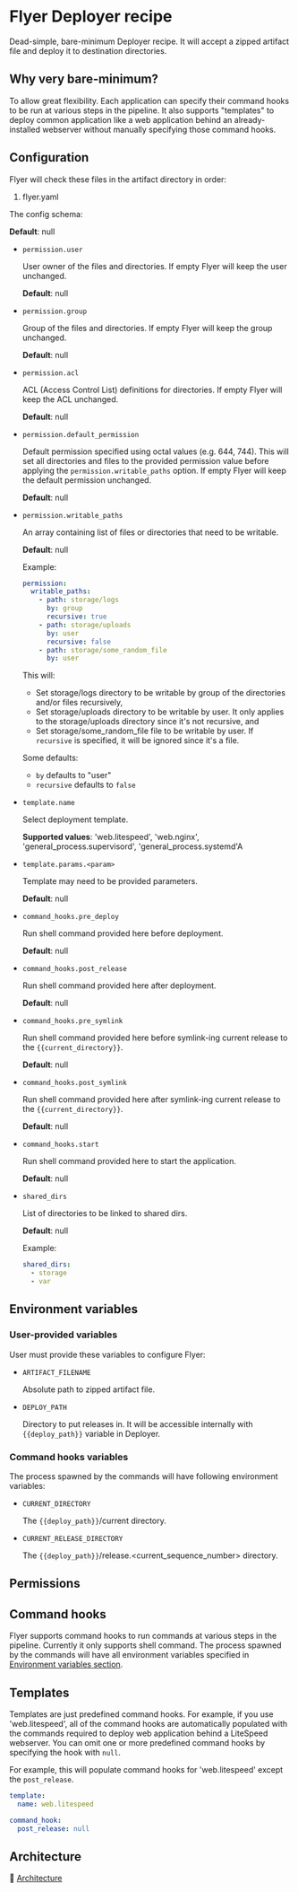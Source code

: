 # Flyer Deployer recipe

Dead-simple, bare-minimum Deployer recipe. It will accept a zipped artifact file and deploy it to destination directories.

## Why very bare-minimum?

To allow great flexibility. Each application can specify their command hooks to be run at various steps in the pipeline. It also supports "templates" to deploy common application like a web application behind an already-installed webserver without manually specifying those command hooks.

## Configuration

Flyer will check these files in the artifact directory in order:

1. flyer.yaml

The config schema:

**Default**: null

- `permission.user`

  User owner of the files and directories. If empty Flyer will keep the user unchanged.

  **Default**: null

- `permission.group`

  Group of the files and directories. If empty Flyer will keep the group unchanged.

  **Default**: null

- `permission.acl`

  ACL (Access Control List) definitions for directories. If empty Flyer will keep the ACL unchanged.

  **Default**: null

- `permission.default_permission`

  Default permission specified using octal values (e.g. 644, 744). This will set all directories and files to the provided permission value before applying the `permission.writable_paths` option. If empty Flyer will keep the default permission unchanged.

  **Default**: null

- `permission.writable_paths`

  An array containing list of files or directories that need to be writable.

  **Default**: null

  Example:

  ```yaml
  permission:
    writable_paths:
      - path: storage/logs
        by: group
        recursive: true
      - path: storage/uploads
        by: user
        recursive: false
      - path: storage/some_random_file
        by: user
  ```

  This will:

  - Set storage/logs directory to be writable by group of the directories and/or files recursively,
  - Set storage/uploads directory to be writable by user. It only applies to the storage/uploads directory since it's not recursive, and
  - Set storage/some_random_file file to be writable by user. If `recursive` is specified, it will be ignored since it's a file.

  Some defaults:

  - `by` defaults to "user"
  - `recursive` defaults to `false`

- `template.name`

  Select deployment template.

  **Supported values**: 'web.litespeed', 'web.nginx', 'general_process.supervisord', 'general_process.systemd'A

- `template.params.<param>`

  Template may need to be provided parameters.

  **Default**: null

- `command_hooks.pre_deploy`

  Run shell command provided here before deployment.

  **Default**: null

- `command_hooks.post_release`

  Run shell command provided here after deployment.

  **Default**: null

- `command_hooks.pre_symlink`

  Run shell command provided here before symlink-ing current release to the `{{current_directory}}`.

  **Default**: null

- `command_hooks.post_symlink`

  Run shell command provided here after symlink-ing current release to the `{{current_directory}}`.

  **Default**: null

- `command_hooks.start`

  Run shell command provided here to start the application.

  **Default**: null

- `shared_dirs`

  List of directories to be linked to shared dirs.

  **Default**: null

  Example:

  ```yaml
  shared_dirs:
    - storage
    - var
  ```

## Environment variables

### User-provided variables

User must provide these variables to configure Flyer:

- `ARTIFACT_FILENAME`

  Absolute path to zipped artifact file.

- `DEPLOY_PATH`

  Directory to put releases in. It will be accessible internally with `{{deploy_path}}` variable in Deployer.

### Command hooks variables

The process spawned by the commands will have following environment variables:

- `CURRENT_DIRECTORY`

  The `{{deploy_path}}`/current directory.

- `CURRENT_RELEASE_DIRECTORY`

  The `{{deploy_path}}`/release.<current_sequence_number> directory.

## Permissions

## Command hooks

Flyer supports command hooks to run commands at various steps in the pipeline. Currently it only supports shell command. The process spawned by the commands will have all environment variables specified in [Environment variables section](#environment-variables).

## Templates

Templates are just predefined command hooks. For example, if you use 'web.litespeed', all of the command hooks are automatically populated with the commands required to deploy web application behind a LiteSpeed webserver. You can omit one or more predefined command hooks by specifying the hook with `null`.

For example, this will populate command hooks for 'web.litespeed' except the `post_release`.

```yaml
template:
  name: web.litespeed

command_hook:
  post_release: null
```

## Architecture

🔗 [Architecture](./docs/architecture.md)
